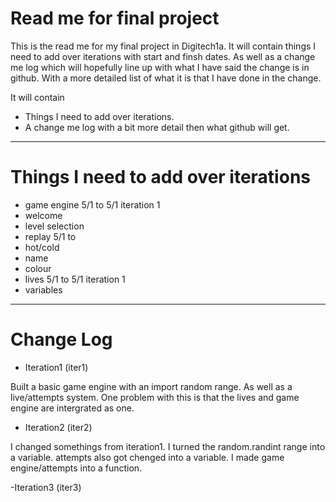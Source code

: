 # Read me for final project
This is the read me for my final project in Digitech1a. 
 It will contain things I need to add over iterations with start and finsh dates. As well as a change me log which will hopefully line up with what I have said the change is in github. With a more detailed list of what it is that I have done in the change.

It will contain
- Things I need to add over iterations.
- A change me log with a bit more detail then what github will get.
___

# Things I need to add over iterations
- game engine 5/1 to 5/1 iteration 1
- welcome
- level selection
- replay 5/1 to
- hot/cold
- name
- colour
- lives 5/1 to 5/1 iteration 1
- variables
---
# Change Log
- Iteration1 (iter1)
  
Built a basic game engine with an import random range. As well as a live/attempts system. One problem with this is that the lives and game engine are intergrated as one.

- Iteration2 (iter2)

I changed somethings from iteration1. I turned the random.randint range into a variable. attempts also got chenged into a variable. I made game engine/attempts into a function. 

-Iteration3 (iter3)